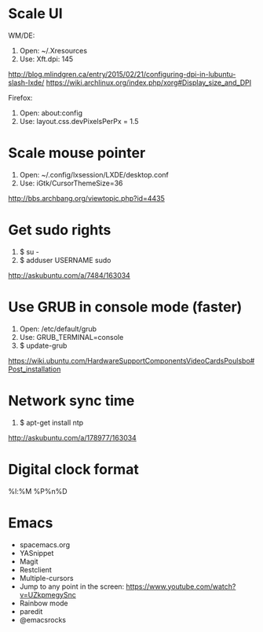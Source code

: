 # Scale UI #

WM/DE:
1. Open: ~/.Xresources
2. Use: Xft.dpi: 145

http://blog.mlindgren.ca/entry/2015/02/21/configuring-dpi-in-lubuntu-slash-lxde/
https://wiki.archlinux.org/index.php/xorg#Display_size_and_DPI

Firefox:
1. Open: about:config
2. Use: layout.css.devPixelsPerPx = 1.5

# Scale mouse pointer #

1. Open: ~/.config/lxsession/LXDE/desktop.conf
2. Use: iGtk/CursorThemeSize=36

http://bbs.archbang.org/viewtopic.php?id=4435

# Get sudo rights #

1. $ su -
2. $ adduser USERNAME sudo

http://askubuntu.com/a/7484/163034 

# Use GRUB in console mode (faster) #

1. Open: /etc/default/grub
2. Use: GRUB_TERMINAL=console
3. $ update-grub

https://wiki.ubuntu.com/HardwareSupportComponentsVideoCardsPoulsbo#Post_installation

# Network sync time #

1. $ apt-get install ntp

http://askubuntu.com/a/178977/163034 

# Digital clock format #

%l:%M %P%n%D

# Emacs #

- spacemacs.org
- YASnippet
- Magit
- Restclient
- Multiple-cursors
- Jump to any point in the screen: https://www.youtube.com/watch?v=UZkpmegySnc
- Rainbow mode
- paredit
- @emacsrocks
